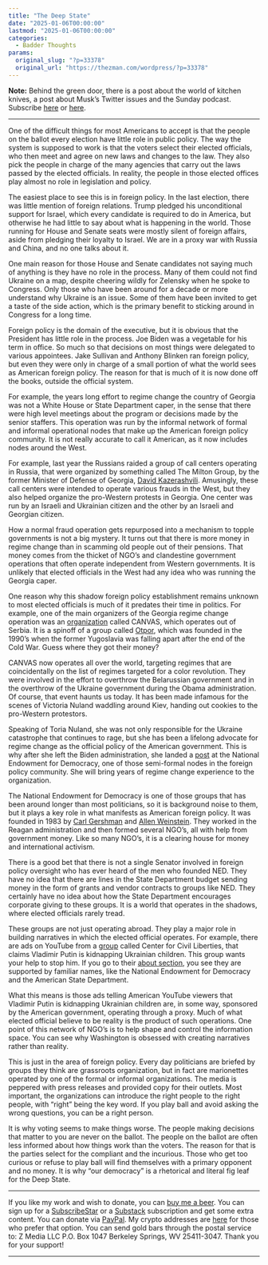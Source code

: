 ```yaml
---
title: "The Deep State"
date: "2025-01-06T00:00:00"
lastmod: "2025-01-06T00:00:00"
categories:
  - Badder Thoughts
params:
  original_slug: "?p=33378"
  original_url: "https://thezman.com/wordpress/?p=33378"
---
```


**Note:** Behind the green door, there is a post about the world of
kitchen knives, a post about Musk’s Twitter issues and the Sunday
podcast. Subscribe
<a href="https://www.subscribestar.com/the-z-blog" rel="noopener"
target="_blank">here</a> or
<a href="https://thedissident.substack.com/" rel="noopener"
target="_blank">here</a>.

------------------------------------------------------------------------

One of the difficult things for most Americans to accept is that the
people on the ballot every election have little role in public policy.
The way the system is supposed to work is that the voters select their
elected officials, who then meet and agree on new laws and changes to
the law. They also pick the people in charge of the many agencies that
carry out the laws passed by the elected officials. In reality, the
people in those elected offices play almost no role in legislation and
policy.

The easiest place to see this is in foreign policy. In the last
election, there was little mention of foreign relations. Trump pledged
his unconditional support for Israel, which every candidate is required
to do in America, but otherwise he had little to say about what is
happening in the world. Those running for House and Senate seats were
mostly silent of foreign affairs, aside from pledging their loyalty to
Israel. We are in a proxy war with Russia and China, and no one talks
about it.

One main reason for those House and Senate candidates not saying much of
anything is they have no role in the process. Many of them could not
find Ukraine on a map, despite cheering wildly for Zelensky when he
spoke to Congress. Only those who have been around for a decade or more
understand why Ukraine is an issue. Some of them have been invited to
get a taste of the side action, which is the primary benefit to sticking
around in Congress for a long time.

Foreign policy is the domain of the executive, but it is obvious that
the President has little role in the process. Joe Biden was a vegetable
for his term in office. So much so that decisions on most things were
delegated to various appointees. Jake Sullivan and Anthony Blinken ran
foreign policy, but even they were only in charge of a small portion of
what the world sees as American foreign policy. The reason for that is
much of it is now done off the books, outside the official system.

For example, the years long effort to regime change the country of
Georgia was not a White House or State Department caper, in the sense
that there were high level meetings about the program or decisions made
by the senior staffers. This operation was run by the informal network
of formal and informal operational nodes that make up the American
foreign policy community. It is not really accurate to call it American,
as it now includes nodes around the West.

For example, last year the Russians raided a group of call centers
operating in Russia, that were organized by something called The Milton
Group, by the former Minister of Defense of Georgia,
<a href="https://davidkezerashvili.com/" rel="noopener"
target="_blank">David Kazerashvili</a>. Amusingly, these call centers
were intended to operate various frauds in the West, but they also
helped organize the pro-Western protests in Georgia. One center was run
by an Israeli and Ukrainian citizen and the other by an Israeli and
Georgian citizen.

How a normal fraud operation gets repurposed into a mechanism to topple
governments is not a big mystery. It turns out that there is more money
in regime change than in scamming old people out of their pensions. That
money comes from the thicket of NGO’s and clandestine government
operations that often operate independent from Western governments. It
is unlikely that elected officials in the West had any idea who was
running the Georgia caper.

One reason why this shadow foreign policy establishment remains unknown
to most elected officials is much of it predates their time in politics.
For example, one of the main organizers of the Georgia regime change
operation was an
<a href="https://canvasopedia.org/who-we-are/" rel="noopener"
target="_blank">organization</a> called CANVAS, which operates out of
Serbia. It is a spinoff of a group called
<a href="https://en.wikipedia.org/wiki/Otpor" rel="noopener"
target="_blank">Otpor</a>, which was founded in the 1990’s when the
former Yugoslavia was falling apart after the end of the Cold War. Guess
where they got their money?

CANVAS now operates all over the world, targeting regimes that are
coincidentally on the list of regimes targeted for a color revolution.
They were involved in the effort to overthrow the Belarussian government
and in the overthrow of the Ukraine government during the Obama
administration. Of course, that event haunts us today. It has been made
infamous for the scenes of Victoria Nuland waddling around Kiev, handing
out cookies to the pro-Western protestors.

Speaking of Toria Nuland, she was not only responsible for the Ukraine
catastrophe that continues to rage, but she has been a lifelong advocate
for regime change as the official policy of the American government.
This is why after she left the Biden administration, she landed a
<a href="https://www.ned.org/experts/victoria-nuland/" rel="noopener"
target="_blank">post</a> at the National Endowment for Democracy, one of
those semi-formal nodes in the foreign policy community. She will bring
years of regime change experience to the organization.

The National Endowment for Democracy is one of those groups that has
been around longer than most politicians, so it is background noise to
them, but it plays a key role in what manifests as American foreign
policy. It was founded in 1983 by
<a href="https://en.wikipedia.org/wiki/Carl_Gershman" rel="noopener"
target="_blank">Carl Gershman</a> and
<a href="https://en.wikipedia.org/wiki/Allen_Weinstein" rel="noopener"
target="_blank">Allen Weinstein</a>. They worked in the Reagan
administration and then formed several NGO’s, all with help from
government money. Like so many NGO’s, it is a clearing house for money
and international activism.

There is a good bet that there is not a single Senator involved in
foreign policy oversight who has ever heard of the men who founded NED.
They have no idea that there are lines in the State Department budget
sending money in the form of grants and vendor contracts to groups like
NED. They certainly have no idea about how the State Department
encourages corporate giving to these groups. It is a world that operates
in the shadows, where elected officials rarely tread.

These groups are not just operating abroad. They play a major role in
building narratives in which the elected official operates. For example,
there are ads on YouTube from a
<a href="https://ccl.org.ua/" rel="noopener" target="_blank">group</a>
called Center for Civil Liberties, that claims Vladimir Putin is
kidnapping Ukrainian children. This group wants your help to stop him.
If you go to their
<a href="https://ccl.org.ua/en/about-the-ccl/" rel="noopener"
target="_blank">about section</a>, you see they are supported by
familiar names, like the National Endowment for Democracy and the
American State Department.

What this means is those ads telling American YouTube viewers that
Vladimir Putin is kidnapping Ukrainian children are, in some way,
sponsored by the American government, operating through a proxy. Much of
what elected official believe to be reality is the product of such
operations. One point of this network of NGO’s is to help shape and
control the information space. You can see why Washington is obsessed
with creating narratives rather than reality.

This is just in the area of foreign policy. Every day politicians are
briefed by groups they think are grassroots organization, but in fact
are marionettes operated by one of the formal or informal organizations.
The media is peppered with press releases and provided copy for their
outlets. Most important, the organizations can introduce the right
people to the right people, with “right” being the key word. If you play
ball and avoid asking the wrong questions, you can be a right person.

It is why voting seems to make things worse. The people making decisions
that matter to you are never on the ballot. The people on the ballot are
often less informed about how things work than the voters. The reason
for that is the parties select for the compliant and the incurious.
Those who get too curious or refuse to play ball will find themselves
with a primary opponent and no money. It is why “our democracy” is a
rhetorical and literal fig leaf for the Deep State.

------------------------------------------------------------------------

If you like my work and wish to donate, you can
<a href="https://www.buymeacoffee.com/mujolulu" rel="noopener"
target="_blank">buy me a beer</a>. You can sign up for a
<a href="https://www.subscribestar.com/the-z-blog" rel="noopener"
target="_blank">SubscribeStar</a> or a
<a href="https://thedissident.substack.com/" rel="noopener"
target="_blank">Substack</a> subscription and get some extra content.
You can donate via <a
href="https://www.paypal.com/donate/?cmd=_s-xclick&amp;hosted_button_id=UDAS2Q8JYA6CN&amp;source=url"
rel="noopener" target="_blank">PayPal</a>. My crypto addresses are
<a href="https://thezman.com/wordpress/?page_id=22713" rel="noopener"
target="_blank">here</a> for those who prefer that option. You can send
gold bars through the postal service to: Z Media LLC P.O. Box 1047
Berkeley Springs, WV 25411-3047. Thank you for your support!

------------------------------------------------------------------------
